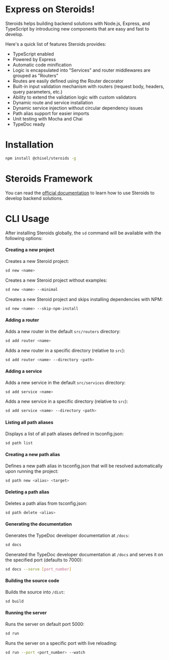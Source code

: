 # Express on Steroids!

Steroids helps building backend solutions with Node.js, Express, and TypeScript by introducing new components that are easy and fast to develop.

Here's a quick list of features Steroids provides:

  - TypeScript enabled
  - Powered by Express
  - Automatic code minification
  - Logic is encapsulated into "Services" and router middlewares are grouped as "Routers"
  - Routes are easily defined using the Router decorator
  - Built-in input validation mechanism with routers (request body, headers, query parameters, etc.)
  - Ability to extend the validation logic with custom validators
  - Dynamic route and service installation
  - Dynamic service injection without circular dependency issues
  - Path alias support for easier imports
  - Unit testing with Mocha and Chai
  - TypeDoc ready

# Installation

```bash
npm install @chisel/steroids -g
```

# Steroids Framework

You can read the [official documentation](./docs/steroids.md) to learn how to use Steroids to develop backend solutions.

# CLI Usage

After installing Steroids globally, the `sd` command will be available with the following options:

#### Creating a new project

Creates a new Steroid project:
```bash
sd new <name>
```

Creates a new Steroid project without examples:
```bash
sd new <name> --minimal
```

Creates a new Steroid project and skips installing dependencies with NPM:
```bash
sd new <name> --skip-npm-install
```

#### Adding a router

Adds a new router in the default `src/routers` directory:
```bash
sd add router <name>
```

Adds a new router in a specific directory (relative to `src`):
```bash
sd add router <name> --directory <path>
```

#### Adding a service

Adds a new service in the default `src/services` directory:
```bash
sd add service <name>
```

Adds a new service in a specific directory (relative to `src`):
```bash
sd add service <name> --directory <path>
```

#### Listing all path aliases

Displays a list of all path aliases defined in tsconfig.json:
```bash
sd path list
```

#### Creating a new path alias

Defines a new path alias in tsconfig.json that will be resolved automatically upon running the project:
```bash
sd path new <alias> <target>
```

#### Deleting a path alias

Deletes a path alias from tsconfig.json:
```bash
sd path delete <alias>
```

#### Generating the documentation

Generates the TypeDoc developer documentation at `/docs`:
```bash
sd docs
```

Generated the TypeDoc developer documentation at `/docs` and serves it on the specified port (defaults to 7000):
```bash
sd docs --serve [port_number]
```

#### Building the source code

Builds the source into `/dist`:
```bash
sd build
```

#### Running the server

Runs the server on default port 5000:
```bash
sd run
```

Runs the server on a specific port with live reloading:
```bash
sd run --port <port_number> --watch
```
